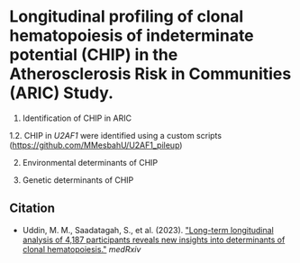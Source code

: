 # Longitudinal profiling of clonal hematopoiesis of indeterminate potential (CHIP) in the Atherosclerosis Risk in Communities (ARIC) Study.



1. Identification of CHIP in ARIC

1.2. CHIP in *U2AF1* were identified using a custom scripts (https://github.com/MMesbahU/U2AF1_pileup)


2. Environmental determinants of CHIP



3. Genetic determinants of CHIP



## Citation
* Uddin, M. M., Saadatagah, S., et al. (2023). ["Long-term longitudinal analysis of 4,187 participants reveals new insights into determinants of clonal hematopoiesis."](https://doi.org/10.1101/2023.09.05.23295093) *medRxiv*
